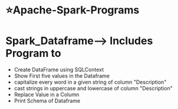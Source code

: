 # :star:Apache-Spark-Programs

# Spark_Dataframe--> Includes Program to 

 * Create DataFrame using SQLContext
 * Show First five values in the Dataframe
 * capitalize every word in a given string of column "Description"
 * cast strings in uppercase and lowercase of column "Description"
 * Replace Value in a Column
 * Print Schema of Dataframe
